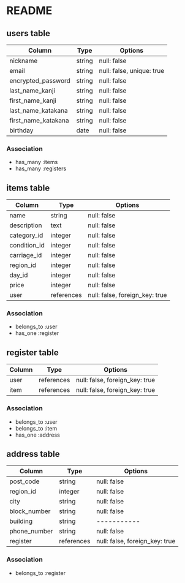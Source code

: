 # README

## users table
| Column                 | Type  | Options     |
| -----------------------| ------| ----------- |
| nickname               | string| null: false |
| email                  | string| null: false, unique: true |
| encrypted_password     | string| null: false |
| last_name_kanji        | string| null: false |
| first_name_kanji       | string| null: false |
| last_name_katakana     | string| null: false |
| first_name_katakana    | string| null: false |
| birthday               | date  | null: false |

### Association 

- has_many :items
- has_many :registers

## items table
| Column             | Type  | Options     |
| ----------------   | ------| ----------- |
| name               | string  | null: false |
| description        | text    | null: false |
| category_id        | integer | null: false |
| condition_id       | integer | null: false |
| carriage_id        | integer | null: false |
| region_id          | integer | null: false |
| day_id             | integer | null: false |
| price              | integer | null: false |
| user               | references| null: false, foreign_key: true |


### Association 
- belongs_to :user
- has_one :register


## register table
| Column             | Type  | Options     |
| ----------------   | ------| ----------- |
| user               | references| null: false, foreign_key: true |
| item               | references| null: false, foreign_key: true |

### Association 
- belongs_to :user
- belongs_to :item
- has_one :address



## address table
| Column             | Type  | Options     |
| ----------------   | ------| ----------- |
| post_code          | string| null: false |
| region_id          |integer| null: false |
| city               | string| null: false |
| block_number       | string| null: false |
| building           | string| ----------- |
| phone_number       | string| null: false |
| register               | references| null: false, foreign_key: true |

### Association
- belongs_to :register







